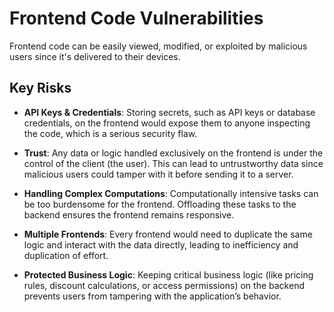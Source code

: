 # Frontend Code Vulnerabilities

Frontend code can be easily viewed, modified, or exploited by malicious users since it's delivered to their devices.

## Key Risks

- **API Keys & Credentials**: Storing secrets, such as API keys or database credentials, on the frontend would expose them to anyone inspecting the code, which is a serious security flaw.

- **Trust**: Any data or logic handled exclusively on the frontend is under the control of the client (the user). This can lead to untrustworthy data since malicious users could tamper with it before sending it to a server.

- **Handling Complex Computations**: Computationally intensive tasks can be too burdensome for the frontend. Offloading these tasks to the backend ensures the frontend remains responsive.

- **Multiple Frontends**: Every frontend would need to duplicate the same logic and interact with the data directly, leading to inefficiency and duplication of effort.

- **Protected Business Logic**: Keeping critical business logic (like pricing rules, discount calculations, or access permissions) on the backend prevents users from tampering with the application’s behavior.
